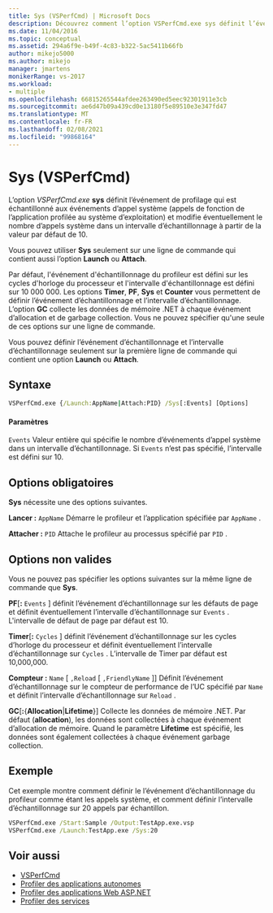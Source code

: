 ```yaml
---
title: Sys (VSPerfCmd) | Microsoft Docs
description: Découvrez comment l’option VSPerfCmd.exe sys définit l’événement de profilage qui est échantillonné aux événements d’appel système.
ms.date: 11/04/2016
ms.topic: conceptual
ms.assetid: 294a6f9e-b49f-4c83-b322-5ac5411b66fb
author: mikejo5000
ms.author: mikejo
manager: jmartens
monikerRange: vs-2017
ms.workload:
- multiple
ms.openlocfilehash: 66815265544afdee263490ed5eec92301911e3cb
ms.sourcegitcommit: ae6d47b09a439cd0e13180f5e89510e3e347fd47
ms.translationtype: MT
ms.contentlocale: fr-FR
ms.lasthandoff: 02/08/2021
ms.locfileid: "99868164"
---
```

# <a name="sys-vsperfcmd"></a>Sys (VSPerfCmd)
L’option *VSPerfCmd.exe* **sys** définit l’événement de profilage qui est échantillonné aux événements d’appel système (appels de fonction de l’application profilée au système d’exploitation) et modifie éventuellement le nombre d’appels système dans un intervalle d’échantillonnage à partir de la valeur par défaut de 10.

 Vous pouvez utiliser **Sys** seulement sur une ligne de commande qui contient aussi l’option **Launch** ou **Attach**.

 Par défaut, l'événement d'échantillonnage du profileur est défini sur les cycles d'horloge du processeur et l'intervalle d'échantillonnage est défini sur 10 000 000. Les options **Timer**, **PF**, **Sys** et **Counter** vous permettent de définir l’événement d’échantillonnage et l’intervalle d’échantillonnage. L’option **GC** collecte les données de mémoire .NET à chaque événement d’allocation et de garbage collection. Vous ne pouvez spécifier qu'une seule de ces options sur une ligne de commande.

 Vous pouvez définir l’événement d’échantillonnage et l’intervalle d’échantillonnage seulement sur la première ligne de commande qui contient une option **Launch** ou **Attach**.

## <a name="syntax"></a>Syntaxe

```cmd
VSPerfCmd.exe {/Launch:AppName|Attach:PID} /Sys[:Events] [Options]
```

#### <a name="parameters"></a>Paramètres
 `Events` Valeur entière qui spécifie le nombre d’événements d’appel système dans un intervalle d’échantillonnage. Si `Events` n’est pas spécifié, l’intervalle est défini sur 10.

## <a name="required-options"></a>Options obligatoires
 **Sys** nécessite une des options suivantes.

 **Lancer :** `AppName` Démarre le profileur et l’application spécifiée par `AppName` .

 **Attacher :** `PID` Attache le profileur au processus spécifié par `PID` .

## <a name="invalid-options"></a>Options non valides
 Vous ne pouvez pas spécifier les options suivantes sur la même ligne de commande que **Sys**.

 **PF**[**:** `Events` ] définit l’événement d’échantillonnage sur les défauts de page et définit éventuellement l’intervalle d’échantillonnage sur `Events` . L'intervalle de défaut de page par défaut est 10.

 **Timer**[**:** `Cycles` ] définit l’événement d’échantillonnage sur les cycles d’horloge du processeur et définit éventuellement l’intervalle d’échantillonnage sur `Cycles` . L’intervalle de Timer par défaut est 10,000,000.

 **Compteur :** `Name` [ `,Reload` [ `,FriendlyName` ]] Définit l’événement d’échantillonnage sur le compteur de performance de l’UC spécifié par `Name` et définit l’intervalle d’échantillonnage sur `Reload` .

 **GC**[**:**{**Allocation**&#124;**Lifetime**}] Collecte les données de mémoire .NET. Par défaut (**allocation**), les données sont collectées à chaque événement d’allocation de mémoire. Quand le paramètre **Lifetime** est spécifié, les données sont également collectées à chaque événement garbage collection.

## <a name="example"></a>Exemple
 Cet exemple montre comment définir le l’événement d’échantillonnage du profileur comme étant les appels système, et comment définir l’intervalle d’échantillonnage sur 20 appels par échantillon.

```cmd
VSPerfCmd.exe /Start:Sample /Output:TestApp.exe.vsp
VSPerfCmd.exe /Launch:TestApp.exe /Sys:20
```

## <a name="see-also"></a>Voir aussi
- [VSPerfCmd](../profiling/vsperfcmd.md)
- [Profiler des applications autonomes](../profiling/command-line-profiling-of-stand-alone-applications.md)
- [Profiler des applications Web ASP.NET](../profiling/command-line-profiling-of-aspnet-web-applications.md)
- [Profiler des services](../profiling/command-line-profiling-of-services.md)
